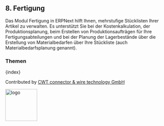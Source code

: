 ## 8. Fertigung

Das Modul Fertigung in ERPNext hilft Ihnen, mehrstufige Stücklisten Ihrer Artikel zu verwalten. Es unterstützt Sie bei der Kostenkalkulation, der Produktionsplanung, beim Erstellen von Produktionsaufträgen für Ihre Fertigungsabteilungen und bei der Planung der Lagerbestände über die Erstellung von Materialbedarfen über Ihre Stückliste (auch Materialbedarfsplanung genannt).

### Themen

{index}

Contributed by <A HREF="http://www.cwt-kabel.de">CWT connector & wire technology GmbH</A>

<A HREF="http://www.cwt-kabel.de"><IMG alt="logo" src="http://www.cwt-assembly.com/sites/all/images/logo.png" height=100></A>
